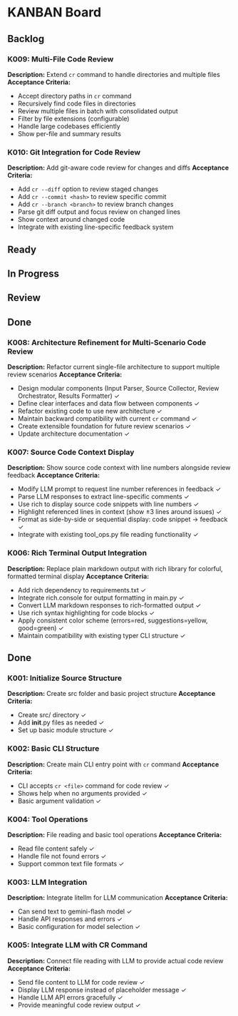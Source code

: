 # KANBAN Board

## Backlog

### K009: Multi-File Code Review
**Description:** Extend `cr` command to handle directories and multiple files
**Acceptance Criteria:**
- Accept directory paths in `cr` command
- Recursively find code files in directories
- Review multiple files in batch with consolidated output
- Filter by file extensions (configurable)
- Handle large codebases efficiently
- Show per-file and summary results

### K010: Git Integration for Code Review
**Description:** Add git-aware code review for changes and diffs
**Acceptance Criteria:**
- Add `cr --diff` option to review staged changes
- Add `cr --commit <hash>` to review specific commit
- Add `cr --branch <branch>` to review branch changes
- Parse git diff output and focus review on changed lines
- Show context around changed code
- Integrate with existing line-specific feedback system

## Ready

## In Progress

## Review

## Done

### K008: Architecture Refinement for Multi-Scenario Code Review
**Description:** Refactor current single-file architecture to support multiple review scenarios
**Acceptance Criteria:**
- Design modular components (Input Parser, Source Collector, Review Orchestrator, Results Formatter) ✓
- Define clear interfaces and data flow between components ✓
- Refactor existing code to use new architecture ✓
- Maintain backward compatibility with current `cr` command ✓
- Create extensible foundation for future review scenarios ✓
- Update architecture documentation ✓

### K007: Source Code Context Display
**Description:** Show source code context with line numbers alongside review feedback
**Acceptance Criteria:**
- Modify LLM prompt to request line number references in feedback ✓
- Parse LLM responses to extract line-specific comments ✓
- Use rich to display source code snippets with line numbers ✓
- Highlight referenced lines in context (show ±3 lines around issues) ✓
- Format as side-by-side or sequential display: code snippet → feedback ✓
- Integrate with existing tool_ops.py file reading functionality ✓

### K006: Rich Terminal Output Integration
**Description:** Replace plain markdown output with rich library for colorful, formatted terminal display
**Acceptance Criteria:**
- Add rich dependency to requirements.txt ✓
- Integrate rich.console for output formatting in main.py ✓
- Convert LLM markdown responses to rich-formatted output ✓
- Use rich syntax highlighting for code blocks ✓
- Apply consistent color scheme (errors=red, suggestions=yellow, good=green) ✓
- Maintain compatibility with existing typer CLI structure ✓

## Done

### K001: Initialize Source Structure
**Description:** Create src folder and basic project structure
**Acceptance Criteria:**
- Create src/ directory ✓
- Add __init__.py files as needed ✓
- Set up basic module structure ✓

### K002: Basic CLI Structure
**Description:** Create main CLI entry point with `cr` command
**Acceptance Criteria:**
- CLI accepts `cr <file>` command for code review ✓
- Shows help when no arguments provided ✓
- Basic argument validation ✓

### K004: Tool Operations
**Description:** File reading and basic tool operations
**Acceptance Criteria:**
- Read file content safely ✓
- Handle file not found errors ✓
- Support common text file formats ✓

### K003: LLM Integration
**Description:** Integrate litellm for LLM communication
**Acceptance Criteria:**
- Can send text to gemini-flash model ✓
- Handle API responses and errors ✓
- Basic configuration for model selection ✓

### K005: Integrate LLM with CR Command
**Description:** Connect file reading with LLM to provide actual code review
**Acceptance Criteria:**
- Send file content to LLM for code review ✓
- Display LLM response instead of placeholder message ✓
- Handle LLM API errors gracefully ✓
- Provide meaningful code review output ✓
